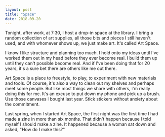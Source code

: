 ```yaml
---
layout: post
title: "Space"
date: 2018-09-20
---
```


Tonight, after work, at 7:30, I host a drop-in space at the library. I bring a random collection of art supplies, all those bits and pieces I still haven't used, and with whomever shows up, we just make art. It's called Art Space. 

I know I like structure and planning too much. I hold onto my ideas until I've worked them out in my head before they ever become real. I build them up until they can't possible become real. And if I've been doing that for 20 years, it's a sure bet there are others like me out there.

Art Space is a place to freestyle, to play, to experiment with new materials and tools. Of course, it's also a way to clean out my shelves and perhaps meet some people. But like most things we share with others, I'm really doing this for me. It's an excuse to put down my phone and pick up a brush. Use those canvases I bought last year. Stick stickers without anxiety about the commitment. 

Last spring, when I started Art Space, the first night was the first time I had made a zine in more than six months. That didn't happen because I told myself I should make a zine. It happened because a woman sat down and asked, "How do I make this?"
